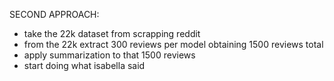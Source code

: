SECOND APPROACH: 
- take the 22k dataset from scrapping reddit
- from the 22k extract 300 reviews per model obtaining 1500 reviews total
- apply summarization to that 1500 reviews 
- start doing what isabella said
